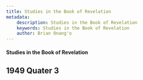 ```yaml
---
title: Studies in the Book of Revelation
metadata:
    description: Studies in the Book of Revelation
    keywords: Studies in the Book of Revelation
    author: Brian Onang'o
---
```


#### Studies in the Book of Revelation

## 1949 Quater 3
